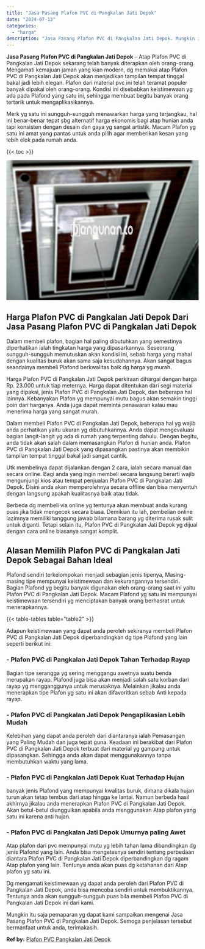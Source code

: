 ```yaml
---
title: "Jasa Pasang Plafon PVC di Pangkalan Jati Depok"
date: "2024-07-13"
categories: 
  - "harga"
description: "Jasa Pasang Plafon PVC di Pangkalan Jati Depok. Mungkin itu saja pemaparan yg dapat kami sampaikan mengenai Jasa Pasang Plafon PVC di Pangkalan Jati Depok. S..."
---
```


**Jasa Pasang Plafon PVC di Pangkalan Jati Depok** – Atap Plafon PVC di Pangkalan Jati Depok sekarang telah banyak diterapkan oleh orang-orang. Mengamati kemajuan jaman yang kian modern, dg memakai atap Plafon PVC di Pangkalan Jati Depok akan menjadikan tampilan tempat tinggal bakal jadi lebih elegan. Plafon dari material pvc ini telah teramat populer banyak dipakai oleh orang-orang. Kondisi ini disebabkan keistimewaan yg ada pada Plafond yang satu ini, sehingga membuat begitu banyak orang tertarik untuk mengaplikasikannya.

Merk yg satu ini sungguh-sungguh menawarkan harga yang terjangkau, hal ini benar-benar tepat sbg alternatif harga ekonomis bagi atap hunian anda tapi konsisten dengan desain dan gaya yg sangat artistik. Macam Plafon yg satu ini amat yang pantas untuk anda pilih agar memberikan kesan yang lebih elok pada rumah anda.

{{< toc >}}

![Jasa Pasang Plafon PVC di Pangkalan Jati Depok](/images/flafond-pvc-murah10.png)

## Harga Plafon PVC di Pangkalan Jati Depok Dari Jasa Pasang Plafon PVC di Pangkalan Jati Depok

Dalam membeli plafon, bagian hal paling dibutuhkan yang semestinya diperhatikan ialah tingkatan harga yang dipasarkannya. Seseorang sungguh-sungguh memutuskan akan kondisi ini, sebab harga yang mahal dengan kualitas buruk akan sama saja kesudahannya. Akan sangat bagus seandainya membeli Plafond berkwalitas baik dg harga yg murah.

Harga Plafon PVC di Pangkalan Jati Depok perkiraan dihargai dengan harga Rp. 23.000 untuk tiap meternya. Harga dapat ditentukan dari segi material yang dipakai, jenis Plafon PVC di Pangkalan Jati Depok, dan beberapa hal lainnya. Kebanyakan Plafon yg mempunyai mutu bagus akan semakin tinggi poin dari harganya. Anda juga dapat meminta penawaran kalau mau menerima harga yang sangat murah.

Dalam membeli Plafon PVC di Pangkalan Jati Depok, beberapa hal yg wajib anda perhatikan yaitu ukuran yg dibutuhkannya. Anda dapat mengevaluasi bagian langit-langit yg ada di rumah yang terpenting dahulu. Dengan begitu, anda tidak akan salah dalam memasangkan Plafon di hunian anda. Plafon PVC di Pangkalan Jati Depok yang dipasangkan pastinya akan membikin tampilan tempat tinggal bakal jadi sangat cantik.

Utk membelinya dapat dijalankan dengan 2 cara, ialah secara manual dan secara online. Bagi anda yang ingin membeli secara langsung berarti wajib mengunjungi kios atau tempat penjualan Plafon PVC di Pangkalan Jati Depok. Disini anda akan memperolehnya secara offline dan bisa menyentuh dengan langsung apakah kualitasnya baik atau tidak.

Berbeda dg membeli via online yg tentunya akan membuat anda kurang puas jika tidak mengecek secara biasa. Demikian itu lah, pembelian online lazimnya memiliki tanggung jawab bilamana barang yg diterima rusak sulit untuk diganti. Tetapi selain itu, Plafon PVC di Pangkalan Jati Depok yg dijual dengan cara online biasanya sangat komplit.

## Alasan Memilih Plafon PVC di Pangkalan Jati Depok Sebagai Bahan Ideal

Plafond sendiri terkelompokan menjadi sebagian jenis tipenya, Masing-masing tipe mempunyai keistimewaan dan kekurangannya tersendiri. Bagian Plafond yg begitu banyak digunakan oleh orang-orang saat ini yaitu Plafon PVC di Pangkalan Jati Depok. Macam Plafond yg satu ini mempunyai keistimewaan tersendiri yg menciptakan banyak orang berhasrat untuk menerapkannya.

{{< table-tables table="table2" >}}

Adapun keistimewaan yang dapat anda peroleh sekiranya membeli Plafon PVC di Pangkalan Jati Depok diperbandingkan dg tipe Plafond yang lain seperti berikut ini:

### \- Plafon PVC di Pangkalan Jati Depok Tahan Terhadap Rayap

Bagian tipe serangga yg sering menggangu awetnya suatu benda merupakan rayap. Plafond juga bisa akan menjadi salah satu korban dari rayap yg mengganggunya untuk merusaknya. Melainkan jikalau anda menerapkan tipe Plafon yg satu ini akan difavoritkan sebab Anti kepada rayap.

### \- Plafon PVC di Pangkalan Jati Depok Pengaplikasian Lebih Mudah

Kelebihan yang dapat anda peroleh dari diantaranya ialah Pemasangan yang Paling Mudah dan juga tepat guna. Keadaan ini berakibat dari Plafon PVC di Pangkalan Jati Depok terbuat dari material yg gampang untuk dipasangkan. Sehingga anda akan dapat menggunakannya tanpa membutuhkan waktu yang lama.

### \- Plafon PVC di Pangkalan Jati Depok Kuat Terhadap Hujan

banyak jenis Plafond yang mempunyai kwalitas buruk, dimana dikala hujan turun akan tetap tembus dari atap hingga ke lantai. Namun berbeda hasil akhirnya jikalau anda menerapkan Plafon PVC di Pangkalan Jati Depok. Akan betul-betul diunggulkan apabila anda menggunakan Atap plafon yang satu ini karena anti hujan.

### \- Plafon PVC di Pangkalan Jati Depok Umurnya paling Awet

Atap plafon dari pvc mempunyai mutu yg lebih tahan lama dibandingkan dg jenis Plafond yang lain. Anda bisa mengetesnya sendiri tentang perbedaan diantara Plafon PVC di Pangkalan Jati Depok diperbandingkan dg ragam Atap plafon yang lain. Tentunya anda akan puas dg ketahanan dari Atap plafon yg satu ini.

Dg mengamati keistimewaan yg dapat anda peroleh dari Plafon PVC di Pangkalan Jati Depok, anda bisa mencoba sendiri untuk membuktikannya. Tentunya anda akan sungguh-sungguh puas bila membeli Plafon PVC di Pangkalan Jati Depok ini dari kami.

Mungkin itu saja pemaparan yg dapat kami sampaikan mengenai Jasa Pasang Plafon PVC di Pangkalan Jati Depok. Semoga penjelasan tersebut bermanfaat untuk anda, terimakasih.

**Ref by:** [Plafon PVC Pangkalan Jati Depok](https://id.wikipedia.org/wiki/Plafon)
